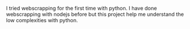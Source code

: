 I tried webscrapping for the first time with python.
I have done webscrapping with nodejs before but this project help me understand the low complexities with python.

